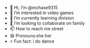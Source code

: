 - 👋 Hi, I’m @mchase9315
- 👀 I’m interested in video games
- 🌱 I’m currently learning division
- 💞️ I’m looking to collaborate on family
- 📫 How to reach me street
- 😄 Pronouns:she her
- ⚡ Fun fact: i do dance

<!---
mchase9315/mchase9315 is a ✨ special ✨ repository because its `README.md` (this file) appears on your GitHub profile.
You can click the Preview link to take a look at your changes.
--->
